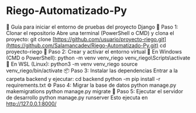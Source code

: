 # Riego-Automatizado-Py
📝 Guía para iniciar el entorno de pruebas del proyecto Django
🔁 Paso 1: Clonar el repositorio
Abre una terminal (PowerShell o CMD) y clona el proyecto:
git clone [https://github.com/usuario/proyecto-riego.git](https://github.com/Salamancadev/Riego-Automatizado-Py.git)
cd proyecto-riego
🐍 Paso 2: Crear y activar el entorno virtual
🔹 En Windows (CMD o PowerShell):
python -m venv venv_riego
venv_riego\Scripts\activate
🔹 En WSL (Linux):
python3 -m venv venv_riego
source venv_riego/bin/activate
📦 Paso 3: Instalar las dependencias
Entrar a la carpeta backend y ejecutar:
cd backend
python -m pip install -r requirements.txt
⚙️ Paso 4: Migrar la base de datos
python manage.py makemigrations
python manage.py migrate
🚀 Paso 5: Ejecutar el servidor de desarrollo
python manage.py runserver
Esto ejecuta en http://127.0.0.1:8000/
